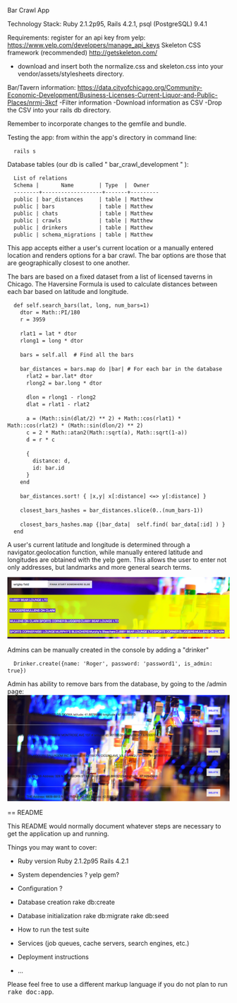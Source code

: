 Bar Crawl App

Technology Stack:
Ruby 2.1.2p95,
Rails 4.2.1,
psql (PostgreSQL) 9.4.1



Requirements:
register for an api key from yelp:
https://www.yelp.com/developers/manage_api_keys
Skeleton CSS framework (recommended)
http://getskeleton.com/
 - download and insert both the normalize.css and skeleton.css into your vendor/assets/stylesheets directory.   


Bar/Tavern information:
https://data.cityofchicago.org/Community-Economic-Development/Business-Licenses-Current-Liquor-and-Public-Places/nrmj-3kcf
-Filter information
-Download information as CSV
-Drop the CSV into your rails db directory.


Remember to incorporate changes to the gemfile and bundle.


Testing the app:
from within the app's directory in command line:
```
  rails s
```

Database tables (our db is called " bar_crawl_development " ):
```
  List of relations
  Schema |       Name        | Type  |  Owner  
  --------+-------------------+-------+---------
  public | bar_distances     | table | Matthew
  public | bars              | table | Matthew
  public | chats             | table | Matthew
  public | crawls            | table | Matthew
  public | drinkers          | table | Matthew
  public | schema_migrations | table | Matthew
```



This app accepts either a user's current location or a manually entered location and renders options for a bar crawl. The bar options are those that are geographically closest to one another.

The bars are based on a fixed dataset from a list of licensed taverns in Chicago. The Haversine Formula is used to calculate distances between each bar based on latitude and longitude.


```
  def self.search_bars(lat, long, num_bars=1)
    dtor = Math::PI/180
    r = 3959

    rlat1 = lat * dtor
    rlong1 = long * dtor

    bars = self.all  # Find all the bars

    bar_distances = bars.map do |bar| # For each bar in the database
      rlat2 = bar.lat* dtor
      rlong2 = bar.long * dtor

      dlon = rlong1 - rlong2
      dlat = rlat1 - rlat2

      a = (Math::sin(dlat/2) ** 2) + Math::cos(rlat1) * Math::cos(rlat2) * (Math::sin(dlon/2) ** 2)
      c = 2 * Math::atan2(Math::sqrt(a), Math::sqrt(1-a))
      d = r * c

      {
        distance: d,
        id: bar.id
      }
    end

    bar_distances.sort! { |x,y| x[:distance] <=> y[:distance] }

    closest_bars_hashes = bar_distances.slice(0..(num_bars-1))

    closest_bars_hashes.map {|bar_data|  self.find( bar_data[:id] ) }
  end

```
A user's current latitude and longitude is determined through a navigator.geolocation function, while manually entered latitude and longitudes are obtained with the yelp gem. This allows the user to enter not only addresses, but landmarks and more general search terms.

![Screen Shot](/location.png)

Admins can be manually created in the console by adding a "drinker"
```
  Drinker.create({name: 'Roger', password: 'password1', is_admin: true})
```


Admin has ability to remove bars from the database, by going to the /admin page:
![Screen Shot](/admin.png)

== README

This README would normally document whatever steps are necessary to get the
application up and running.

Things you may want to cover:

* Ruby version
Ruby 2.1.2p95
Rails 4.2.1
* System dependencies
? yelp gem?
* Configuration
?
* Database creation
rake db:create
* Database initialization
rake db:migrate
rake db:seed
* How to run the test suite

* Services (job queues, cache servers, search engines, etc.)

* Deployment instructions

* ...


Please feel free to use a different markup language if you do not plan to run
<tt>rake doc:app</tt>.

